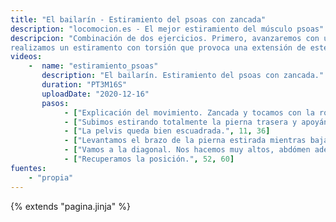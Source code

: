 ```yaml
---
title: "El bailarín - Estiramiento del psoas con zancada"
description: "locomocion.es - El mejor estiramiento del músculo psoas"
descripcion: "Combinación de dos ejercicios. Primero, avanzaremos con una gran zancada para colocar bien el pie de atrás. Desde aquí,
realizamos un estiramento con torsión que provoca una extensión de este músculo profundo. La figura resultante se parece a una de baile."
videos: 
    -  name: "estiramiento_psoas"
       description: "El bailarín. Estiramiento del psoas con zancada."
       duration: "PT3M16S"
       uploadDate: "2020-12-16"
       pasos:
            - ["Explicación del movimiento. Zancada y tocamos con la rodilla en el suelo. Manos en las caderas.", 1, 9]       
            - ["Subimos estirando totalmente la pierna trasera y apoyándonos sobre loas almohadillas de los dedos.", 9, 11]
            - ["La pelvis queda bien escuadrada.", 11, 36]      
            - ["Levantamos el brazo de la pierna estirada mientras bajamos el contrario.", 36, 45]
            - ["Vamos a la diagonal. Nos hacemos muy altos, abdómen adentro. Expiramos.", 45, 52]
            - ["Recuperamos la posición.", 52, 60]            
fuentes:
    - "propia"
---
```

{% extends "pagina.jinja" %}